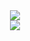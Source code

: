 <!-- 敲代码的图片 -->
<div align="center" ><img order-radius="100px" src="https://cdn.jsdelivr.net/gh/sun0225SUN/photos/images/202108300019556.gif"/></div>
<div align="center"> <img src="https://metrics.lecoq.io/niehonghao?template=classic&config.timezone=Asia%2FShanghai"> </div>
